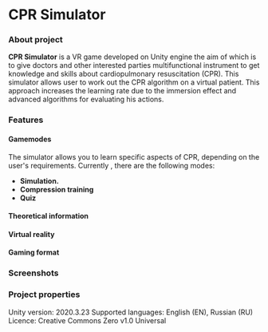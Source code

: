 # CPR Simulator

### About project

<b>CPR Simulator</b> is a VR game developed on Unity engine the aim of which is to give doctors and other interested parties multifunctional instrument to get knowledge and skills about cardiopulmonary resuscitation (CPR). This simulator allows user to work out the CPR algorithm on a virtual patient. This approach increases the learning rate due to the immersion effect and advanced algorithms for evaluating his actions.

### Features

#### Gamemodes
The simulator allows you to learn specific aspects of CPR, depending on the user's requirements. Currently , there are the following modes:
- <b>Simulation.</b>
- <b>Compression training</b>
- <b>Quiz</b>

#### Theoretical information

#### Virtual reality

#### Gaming format

### Screenshots

### Project properties

Unity version: 2020.3.23
Supported languages: English (EN), Russian (RU)
Licence: Creative Commons Zero v1.0 Universal
